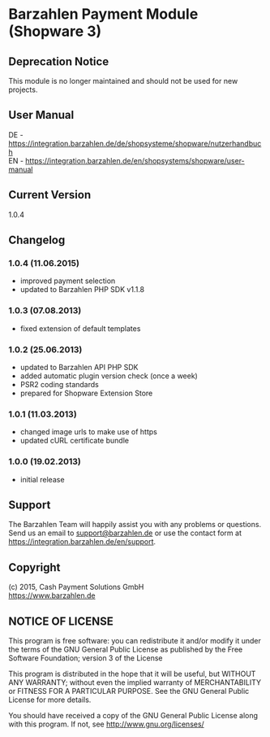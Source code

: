 # Barzahlen Payment Module (Shopware 3)

## Deprecation Notice
This module is no longer maintained and should not be used for new projects.

## User Manual
DE - https://integration.barzahlen.de/de/shopsysteme/shopware/nutzerhandbuch  
EN - https://integration.barzahlen.de/en/shopsystems/shopware/user-manual

## Current Version
1.0.4

## Changelog

### 1.0.4 (11.06.2015)
* improved payment selection
* updated to Barzahlen PHP SDK v1.1.8

### 1.0.3 (07.08.2013)
* fixed extension of default templates

### 1.0.2 (25.06.2013)
* updated to Barzahlen API PHP SDK
* added automatic plugin version check (once a week)
* PSR2 coding standards
* prepared for Shopware Extension Store

### 1.0.1 (11.03.2013)
* changed image urls to make use of https
* updated cURL certificate bundle

### 1.0.0 (19.02.2013)
* initial release

## Support
The Barzahlen Team will happily assist you with any problems or questions. Send us an email to support@barzahlen.de or use the contact form at https://integration.barzahlen.de/en/support.

## Copyright
(c) 2015, Cash Payment Solutions GmbH  
https://www.barzahlen.de

## NOTICE OF LICENSE
This program is free software: you can redistribute it and/or modify it under the terms of the GNU General Public License as published by the Free Software Foundation; version 3 of the License

This program is distributed in the hope that it will be useful, but WITHOUT ANY WARRANTY; without even the implied warranty of MERCHANTABILITY or FITNESS FOR A PARTICULAR PURPOSE. See the GNU General Public License for more details.

You should have received a copy of the GNU General Public License along with this program.  If not, see http://www.gnu.org/licenses/
